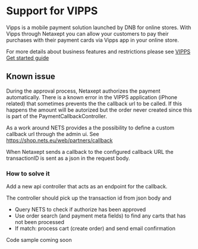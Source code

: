 Support for VIPPS 
=============

Vipps is a mobile payment solution launched by DNB for online stores. With Vipps through Netaxept you can allow your customers to pay their purchases with their payment cards via Vipps app in your online store.

For more details about business features and restrictions please see [VIPPS Get started guide](netaxept_vipps_getstartedguide_en_v0.5.docx)

## Known issue

During the approval process, Netaxept authorizes the payment automatically. There is a known error in the VIPPS application (iPhone related) that sometimes prevents the the callback url to be called.
If this happens the amount will be autorized but the order never created since this is part of the  PaymentCallbackController.

As a work around NETS provides a the possibility to define a custom callback url through the admin ui. See https://shop.nets.eu/web/partners/callback

When Netaxept sends a callback to the configured callback URL the transactionID is sent as a json in the request body. 

### How to solve it
Add a new api controller that acts as an endpoint for the callback. 

The controller should pick up the transaction id from json body and 
 - Query NETS to check if authorize has been approved
 - Use order search (and payment meta fields) to find any carts that has not been processed
 - If match: process cart (create order) and send email confirmation
 
 Code sample coming soon


